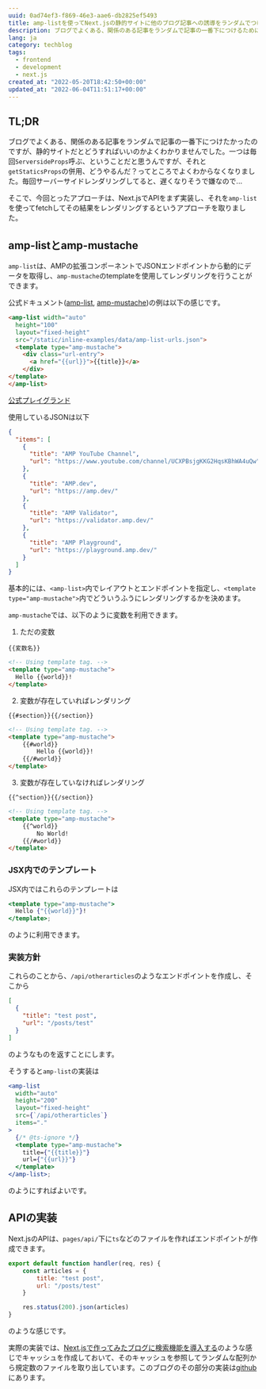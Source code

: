 ```yaml
---
uuid: 0ad74ef3-f869-46e3-aae6-db2825ef5493
title: amp-listを使ってNext.jsの静的サイトに他のブログ記事への誘導をランダムでつける
description: ブログでよくある、関係のある記事をランダムで記事の一番下につけるために、Next.jsでAPIを実装したあと、amp-listを使って動的にそれらを作成します。
lang: ja
category: techblog
tags:
  - frontend
  - development
  - next.js
created_at: "2022-05-20T18:42:50+00:00"
updated_at: "2022-06-04T11:51:17+00:00"
---
```


## TL;DR

ブログでよくある、関係のある記事をランダムで記事の一番下につけたかったのですが、静的サイトだとどうすればいいのかよくわかりませんでした。一つは毎回`ServersideProps`呼ぶ、ということだと思うんですが、それと`getStaticsProps`の併用、どうやるんだ？ってところでよくわからなくなりました。毎回サーバーサイドレンダリングしてると、遅くなりそうで嫌なので...

そこで、今回とったアプローチは、Next.jsでAPIをまず実装し、それを`amp-list`を使ってfetchしてその結果をレンダリングするというアプローチを取りました。

## amp-listとamp-mustache

`amp-list`は、AMPの拡張コンポーネントでJSONエンドポイントから動的にデータを取得し、`amp-mustache`のtemplateを使用してレンダリングを行うことができます。

公式ドキュメント([amp-list](https://amp.dev/ja/documentation/components/amp-list/), [amp-mustache](https://amp.dev/ja/documentation/components/amp-mustache/))の例は以下の感じです。

```html
<amp-list width="auto"
  height="100"
  layout="fixed-height"
  src="/static/inline-examples/data/amp-list-urls.json">
  <template type="amp-mustache">
    <div class="url-entry">
      <a href="{{url}}">{{title}}</a>
    </div>
</template>
</amp-list>
```

[公式プレイグランド](https://playground.amp.dev/?url=https%3A%2F%2Fpreview.amp.dev%2Fja%2Fdocumentation%2Fcomponents%2Famp-list.example.1.html%3Fformat%3Dwebsites&format=websites)

使用しているJSONは以下

```json
{
  "items": [
    {
      "title": "AMP YouTube Channel",
      "url": "https://www.youtube.com/channel/UCXPBsjgKKG2HqsKBhWA4uQw"
    },
    {
      "title": "AMP.dev",
      "url": "https://amp.dev/"
    },
    {
      "title": "AMP Validator",
      "url": "https://validator.amp.dev/"
    },
    {
      "title": "AMP Playground",
      "url": "https://playground.amp.dev/"
    }
  ]
}
```

基本的には、`<amp-list>`内でレイアウトとエンドポイントを指定し、`<template type="amp-mustache">`内でどういうふうにレンダリングするかを決めます。

`amp-mustache`では、以下のように変数を利用できます。

1. ただの変数

`{{変数名}}`

```html
<!-- Using template tag. -->
<template type="amp-mustache">
  Hello {{world}}!
</template>
```

2. 変数が存在していればレンダリング

`{{#section}}{{/section}}`

```html
<!-- Using template tag. -->
<template type="amp-mustache">
    {{#world}}
        Hello {{world}}!
    {{/#world}}
</template>
```

3. 変数が存在していなければレンダリング

`{{^section}}{{/section}}`

```html
<!-- Using template tag. -->
<template type="amp-mustache">
    {{^world}}
        No World!
    {{/#world}}
</template>
```

### JSX内でのテンプレート

JSX内ではこれらのテンプレートは

```jsx
<template type="amp-mustache">
  Hello {"{{world}}"}!
</template>;
```

のように利用できます。

### 実装方針

これらのことから、`/api/otherarticles`のようなエンドポイントを作成し、そこから

```json
[
  {
    "title": "test post",
    "url": "/posts/test"
  }
]
```

のようなものを返すことにします。

そうすると`amp-list`の実装は

```jsx
<amp-list
  width="auto"
  height="200"
  layout="fixed-height"
  src={`/api/otherarticles`}
  items="."
>
  {/* @ts-ignore */}
  <template type="amp-mustache">
    title={"{{title}}"}
    url={"{{url}}"}
  </template>
</amp-list>;
```

のようにすればよいです。

## APIの実装

Next.jsのAPIは、`pages/api/`下に`ts`などのファイルを作ればエンドポイントが作成できます。

```js:title=pages/api/otherarticles.js
export default function handler(req, res) {
    const articles = {
        title: "test post",
        url: "/posts/test"
    }

    res.status(200).json(articles) 
}
```

のような感じです。

実際の実装では、[Next.jsで作ってみたブログに検索機能を導入する](/posts/frontend/make_blog_5)のような感じでキャッシュを作成しておいて、そのキャッシュを参照してランダムな配列から規定数のファイルを取り出しています。このブログのその部分の実装は[github](https://github.com/illumination-k/blog/blob/master/src/pages/api/recommend.ts)にあります。
